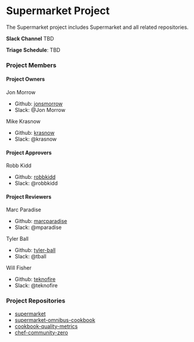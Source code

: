 # Supermarket Project

The Supermarket project includes Supermarket and all related repositories.

**Slack Channel** TBD

**Triage Schedule**: TBD

### Project Members

#### Project Owners

Jon Morrow
  - Github: [jonsmorrow](https://github.com/jonsmorrow)
  - Slack: @Jon Morrow

Mike Krasnow
  - Github: [krasnow](https://github.com/krasnow)
  - Slack: @krasnow

#### Project Approvers

Robb Kidd
  - Github: [robbkidd](https://github.com/robbkidd)
  - Slack: @robbkidd

#### Project Reviewers

Marc Paradise
  - Github: [marcparadise](https://github.com/marcparadise)
  - Slack: @mparadise

Tyler Ball
  - Github: [tyler-ball](https://github.com/tyler-ball)
  - Slack: @tball

Will Fisher
  - Github: [teknofire](https://github.com/teknofire)
  - Slack: @teknofire

### Project Repositories

- [supermarket](https://github.com/chef/supermarket)
- [supermarket-omnibus-cookbook](https://github.com/chef-cookbooks/supermarket-omnibus-cookbook)
- [cookbook-quality-metrics](https://github.com/chef-cookbooks/cookbook-quality-metrics)
- [chef-community-zero](https://github.com/chef/chef-community-zero)
